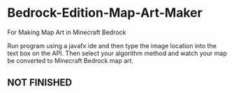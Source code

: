 # Bedrock-Edition-Map-Art-Maker
For Making Map Art in Minecraft Bedrock

Run program using a javafx ide and then type the image location into the text box on the API. Then select your algorithm method and watch your map be converted to Minecraft Bedrock map art.

## NOT FINISHED
